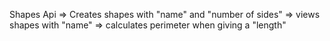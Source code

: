 Shapes Api
=> Creates shapes with "name" and "number of sides"
=> views shapes with "name"
=> calculates perimeter when giving a "length"